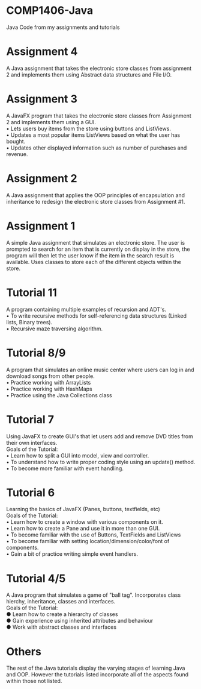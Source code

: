 # COMP1406-Java
Java Code from my assignments and tutorials

# Assignment 4
A Java assignment that takes the electronic store classes from assignment 2 and implements them using Abstract data structures and File
I/O.

# Assignment 3
A JavaFX program that takes the electronic store classes from Assignment 2 and implements them using a GUI. <br />
• Lets users buy items from the store using buttons and ListViews. <br />
• Updates a most popular items ListViews based on what the user has bought. <br />
• Updates other displayed information such as number of purchases and revenue.

#  Assignment 2
A Java assignment that applies the OOP principles of encapsulation and inheritance to redesign the electronic store classes from Assignment #1.

# Assignment 1
A simple Java assignment that simulates an electronic store. The user is prompted to search for an item that is currently on display in the store, the program will then let the user know if the item in the search result is available. Uses classes to store each of the different objects within the store.

# Tutorial 11
A program containing multiple examples of recursion and ADT's. <br />
• To write recursive methods for self-referencing data structures (Linked lists, Binary trees). <br />
• Recursive maze traversing algorithm.


# Tutorial 8/9
A program that simulates an online music center where users can log in and download songs from other people. <br />
• Practice working with ArrayLists <br />
• Practice working with HashMaps <br />
• Practice using the Java Collections class

# Tutorial 7 
Using JavaFX to create GUI's that let users add and remove DVD titles from their own interfaces.<br />
Goals of the Tutorial: <br />
• Learn how to split a GUI into model, view and controller.<br />
• To understand how to write proper coding style using an update() method.<br />
• To become more familiar with event handling.

# Tutorial 6
Learning the basics of JavaFX (Panes, buttons, textfields, etc)<br />
Goals of the Tutorial: <br />
• Learn how to create a window with various components on it. <br />
• Learn how to create a Pane and use it in more than one GUI. <br />
• To become familiar with the use of Buttons, TextFields and ListViews <br />
• To become familiar with setting location/dimension/color/font of components. <br />
• Gain a bit of practice writing simple event handlers.

# Tutorial 4/5
A Java program that simulates a game of "ball tag". Incorporates class hierchy, inheritance, classes and interfaces. <br />
Goals of the Tutorial: <br />
● Learn how to create a hierarchy of classes <br />
● Gain experience using inherited attributes and behaviour <br />
● Work with abstract classes and interfaces <br />

# Others
The rest of the Java tutorials display the varying stages of learning Java and OOP. However the tutorials listed incorporate all of the aspects found within those not listed.